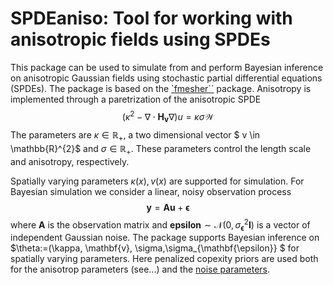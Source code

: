 # SPDEaniso: Tool for working with anisotropic fields using SPDEs
This package can be used to simulate from and perform Bayesian inference on anisotropic Gaussian fields using stochastic partial differential equations (SPDEs). The package is based on the [`fmesher``](https://github.com/inlabru-org/fmesher) package. Anisotropy is implemented through a paretrization of the anisotropic SPDE
$$	(\kappa^{2}-\nabla\cdot \mathbf{H}_{\mathbf{v}}\nabla)u=\kappa\sigma\mathcal{W}$$
The parameters are $\kappa \in  \mathbb{R}_+$, a two dimensional vector $ v \in  \mathbb{R}^{2}$ and $\sigma\in\mathbb{R}_+$. These parameters control the length scale and anisotropy, respectively.

Spatially varying parameters $\kappa(x),v(x)$ are supported for simulation. For Bayesian simulation we consider a linear, noisy observation process
$$ \mathbf{y} = \mathbf{A}\mathbf{u} + \mathbf{\epsilon}$$
where $\mathbf{A}$ is the observation matrix and $\mathbf{epsilon}\sim\mathcal{N}(0,\sigma_{\mathbf{\epsilon}}^2\mathbf{I})$ is a vector of independent Gaussian noise. The package supports Bayesian inference on $\theta:=(\kappa, \mathbf{v}, \sigma,\sigma_{\mathbf{\epsilon}} $ for spatially varying parameters. Here penalized copexity priors are used both for the anisotrop parameters (see...) and the [noise parameters](https://arxiv.org/abs/1403.4630#:~:text=Proper%20priors%20are%20defined%20to%20penalise%20the%20complexity,both%20in%20the%20univariate%20and%20the%20multivariate%20case.).
